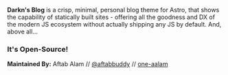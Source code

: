 **Darkn's Blog** is a crisp, minimal, personal blog theme for Astro, that shows the capability of statically built sites - offering all the goodness and DX of the modern JS ecosystem without actually shipping any JS by default. And, above all...     
### It's Open-Source!
**Maintained By:** Aftab Alam // [@aftabbuddy](https://twitter.com/aftabbuddy)  // [one-aalam](https://github.com/one-aalam)
                